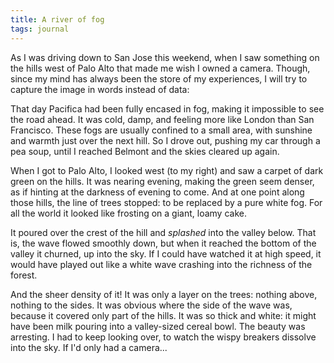 ```yaml
---
title: A river of fog
tags: journal
---
```


As I was driving down to San Jose this weekend, when I saw something on
the hills west of Palo Alto that made me wish I owned a camera.  Though,
since my mind has always been the store of my experiences, I will try to
capture the image in words instead of data:

That day Pacifica had been fully encased in fog, making it impossible to
see the road ahead.  It was cold, damp, and feeling more like London
than San Francisco.  These fogs are usually confined to a small area,
with sunshine and warmth just over the next hill.  So I drove out,
pushing my car through a pea soup, until I reached Belmont and the skies
cleared up again.

When I got to Palo Alto, I looked west (to my right) and saw a carpet of
dark green on the hills.  It was nearing evening, making the green seem
denser, as if hinting at the darkness of evening to come.  And at one
point along those hills, the line of trees stopped: to be replaced by a
pure white fog.  For all the world it looked like frosting on a giant,
loamy cake.

It poured over the crest of the hill and *splashed* into the valley below.
That is, the wave flowed smoothly down, but when it reached the bottom
of the valley it churned, up into the sky.  If I could have watched it
at high speed, it would have played out like a white wave crashing into
the richness of the forest.

And the sheer density of it!  It was only a layer on the trees: nothing
above, nothing to the sides.  It was obvious where the side of the wave
was, because it covered only part of the hills.  It was so thick and
white: it might have been milk pouring into a valley-sized cereal bowl.
The beauty was arresting.  I had to keep looking over, to watch the
wispy breakers dissolve into the sky.  If I'd only had a camera...


